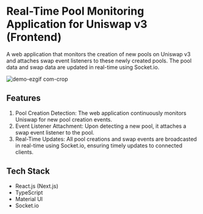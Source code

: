 # Real-Time Pool Monitoring Application for Uniswap v3 (Frontend)

A web application that monitors the creation of new pools on Uniswap v3 and attaches swap event listeners to these newly created pools. The pool data and swap data are updated in real-time using Socket.io.

![demo-ezgif com-crop](https://github.com/JasonTanz/uniswap-v3-alert-frontend/assets/65846113/61d51ed7-bbe9-4de5-aa62-aef200959b2d)

## Features
1. Pool Creation Detection: The web application continuously monitors Uniswap for new pool creation events.
2. Event Listener Attachment: Upon detecting a new pool, it attaches a swap event listener to the pool.
3. Real-Time Updates: All pool creations and swap events are broadcasted in real-time using Socket.io, ensuring timely updates to connected clients.

## Tech Stack
- React.js (Next.js)
- TypeScript
- Material UI
- Socket.io 
